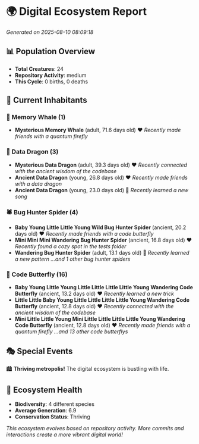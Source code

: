 # 🌍 Digital Ecosystem Report
*Generated on 2025-08-10 08:09:18*

## 📊 Population Overview
- **Total Creatures**: 24
- **Repository Activity**: medium
- **This Cycle**: 0 births, 0 deaths

## 👥 Current Inhabitants

### 🐋 Memory Whale (1)
- **Mysterious Memory Whale** (adult, 71.6 days old) ❤️
  *Recently made friends with a quantum firefly*

### 🐉 Data Dragon (3)
- **Mysterious Data Dragon** (adult, 39.3 days old) ❤️
  *Recently connected with the ancient wisdom of the codebase*
- **Ancient Data Dragon** (young, 26.8 days old) ❤️
  *Recently made friends with a data dragon*
- **Ancient Data Dragon** (young, 23.0 days old) 💛
  *Recently learned a new song*

### 🕷️ Bug Hunter Spider (4)
- **Baby Young Little Little Young Wild Bug Hunter Spider** (ancient, 20.2 days old) ❤️
  *Recently made friends with a code butterfly*
- **Mini Mini Mini Wandering Bug Hunter Spider** (ancient, 16.8 days old) ❤️
  *Recently found a cozy spot in the tests folder*
- **Wandering Bug Hunter Spider** (adult, 13.1 days old) 💛
  *Recently learned a new pattern*
  *...and 1 other bug hunter spiders*

### 🦋 Code Butterfly (16)
- **Baby Young Little Young Little Little Little Little Young Wandering Code Butterfly** (ancient, 13.2 days old) ❤️
  *Recently learned a new trick*
- **Little Little Baby Young Little Little Little Little Young Wandering Code Butterfly** (ancient, 12.8 days old) ❤️
  *Recently connected with the ancient wisdom of the codebase*
- **Mini Little Little Young Mini Little Little Little Little Young Wandering Code Butterfly** (ancient, 12.8 days old) ❤️
  *Recently made friends with a quantum firefly*
  *...and 13 other code butterflys*

## 🎭 Special Events

🏙️ **Thriving metropolis!** The digital ecosystem is bustling with life.

## 🔬 Ecosystem Health
- **Biodiversity**: 4 different species
- **Average Generation**: 6.9
- **Conservation Status**: Thriving

*This ecosystem evolves based on repository activity. More commits and interactions create a more vibrant digital world!*